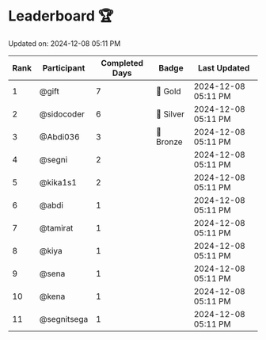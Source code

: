 # Leaderboard 🏆

Updated on: 2024-12-08 05:11 PM

| Rank | Participant       | Completed Days | Badge      | Last Updated         |
|------|-------------------|----------------|------------|----------------------|
| 1    | @gift             | 7              | 🏅 Gold     | 2024-12-08 05:11 PM |
| 2    | @sidocoder        | 6              | 🥈 Silver   | 2024-12-08 05:11 PM |
| 3    | @Abdi036          | 3              | 🥉 Bronze   | 2024-12-08 05:11 PM |
| 4    | @segni            | 2              |            | 2024-12-08 05:11 PM |
| 5    | @kika1s1          | 2              |            | 2024-12-08 05:11 PM |
| 6    | @abdi             | 1              |            | 2024-12-08 05:11 PM |
| 7    | @tamirat          | 1              |            | 2024-12-08 05:11 PM |
| 8    | @kiya             | 1              |            | 2024-12-08 05:11 PM |
| 9    | @sena             | 1              |            | 2024-12-08 05:11 PM |
| 10   | @kena             | 1              |            | 2024-12-08 05:11 PM |
| 11   | @segnitsega       | 1              |            | 2024-12-08 05:11 PM |
